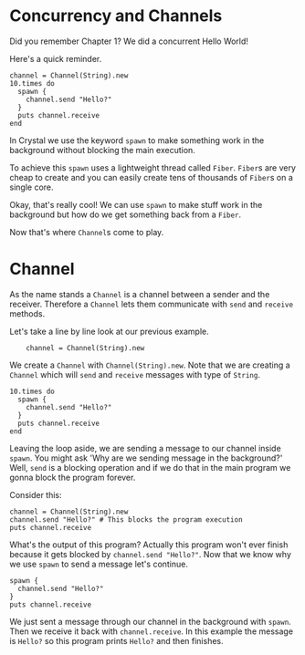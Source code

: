 Concurrency and Channels
========================

Did you remember Chapter 1? We did a concurrent Hello World!

Here's a quick reminder.

~~~ {.ruby}
channel = Channel(String).new
10.times do
  spawn {
    channel.send "Hello?"
  }
  puts channel.receive
end
~~~

In Crystal we use the keyword `spawn` to make something work in the background without blocking the main execution.

To achieve this `spawn` uses a lightweight thread called `Fiber`. `Fiber`s are very cheap to create and you can easily
create tens of thousands of `Fiber`s on a single core.

Okay, that's really cool! We can use `spawn` to make stuff work in the background but how do we get something back from a `Fiber`.

Now that's where `Channel`s come to play.

Channel
=======

As the name stands a `Channel` is a channel between a sender and the receiver. Therefore a `Channel` lets them communicate with `send` and `receive` methods.

Let's take a line by line look at our previous example.

~~~ {.ruby}
    channel = Channel(String).new
~~~

We create a `Channel` with `Channel(String).new`. Note that we are creating a `Channel` which will `send` and `receive` messages with type of `String`.

~~~ {.ruby}
10.times do
  spawn {
    channel.send "Hello?"
  }
  puts channel.receive
end
~~~

Leaving the loop aside, we are sending a message to our channel inside `spawn`.
You might ask 'Why are we sending message in the background?' Well, `send` is a blocking operation and if we do that in the main program we gonna block the program forever.

Consider this:

~~~ {.ruby}
channel = Channel(String).new
channel.send "Hello?" # This blocks the program execution
puts channel.receive
~~~

What's the output of this program? Actually this program won't ever finish because it gets blocked by `channel.send "Hello?"`.
Now that we know why we use `spawn` to send a message let's continue.

~~~ {.ruby}
spawn {
  channel.send "Hello?"
}
puts channel.receive
~~~

We just sent a message through our channel in the background with `spawn`. Then we receive it back with `channel.receive`. In this example the message is `Hello?` so this program prints `Hello?` and then finishes.
